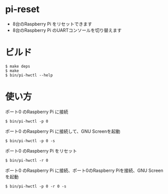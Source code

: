 # pi-reset

* 8台のRaspberry Pi をリセットできます
* 8台のRaspberry Pi のUARTコンソールを切り替えます

# ビルド

	$ make deps
	$ make
	$ bin/pi-hwctl --help

# 使い方

ポート0 のRaspberry Pi に接続

	$ bin/pi-hwctl -p 0

ポート0 のRaspberry Pi に接続して、GNU Screenを起動

	$ bin/pi-hwctl -p 0 -s

ポート0 のRaspberry Pi をリセット

	$ bin/pi-hwctl -r 0

ポート0 のRaspberry Pi に接続、ポート0のRaspberry Piを接続、GNU Screenを起動

	$ bin/pi-hwctl -p 0 -r 0 -s

